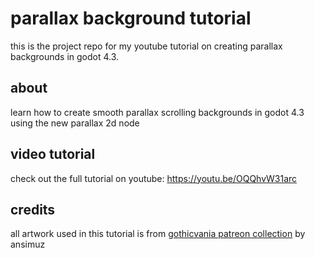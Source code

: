# parallax background tutorial

this is the project repo for my youtube tutorial on creating parallax backgrounds in godot 4.3.

## about
learn how to create smooth parallax scrolling backgrounds in godot 4.3 using the new parallax 2d node

## video tutorial
check out the full tutorial on youtube: https://youtu.be/OQQhvW31arc

## credits
all artwork used in this tutorial is from [gothicvania patreon collection](https://ansimuz.itch.io/gothicvania-patroon-collection) by ansimuz

